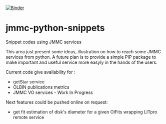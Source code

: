 [![Binder](https://mybinder.org/badge_logo.svg)](https://mybinder.org/v2/gh/JMMC-OpenDev/jmmc-python-snippets/HEAD)

# jmmc-python-snippets
Snippet codes using JMMC services

This area just present some ideas, illustration on how to reach some JMMC services from python. A future plan is to provide a simple PIP package to make important and useful service more easyly in the hands of the users.

Current code give availability for :
- getStar service 
- OLBIN publications metrics 
- JMMC VO services - Work In Progress

Next features could be pushed online on request:
- get fit estimation of disk's diameter for a given OIFits wrapping LITpro remote service
